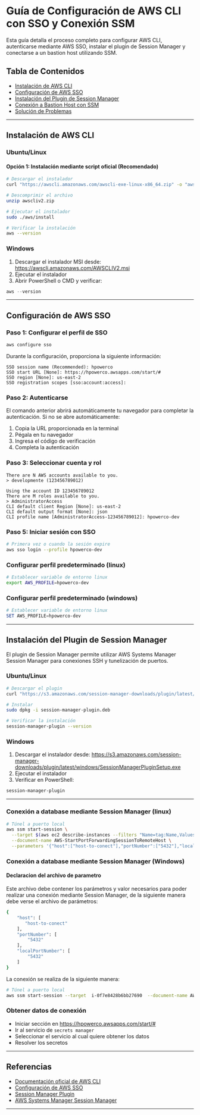 # Guía de Configuración de AWS CLI con SSO y Conexión SSM

Esta guía detalla el proceso completo para configurar AWS CLI, autenticarse mediante AWS SSO, instalar el plugin de Session Manager y conectarse a un bastion host utilizando SSM.

## Tabla de Contenidos

- [Instalación de AWS CLI](#instalación-de-aws-cli)
- [Configuración de AWS SSO](#configuración-de-aws-sso)
- [Instalación del Plugin de Session Manager](#instalación-del-plugin-de-session-manager)
- [Conexión a Bastion Host con SSM](#conexión-a-bastion-host-con-ssm)
- [Solución de Problemas](#solución-de-problemas)

---

## Instalación de AWS CLI

### Ubuntu/Linux

#### Opción 1: Instalación mediante script oficial (Recomendado)

```bash
# Descargar el instalador
curl "https://awscli.amazonaws.com/awscli-exe-linux-x86_64.zip" -o "awscliv2.zip"

# Descomprimir el archivo
unzip awscliv2.zip

# Ejecutar el instalador
sudo ./aws/install

# Verificar la instalación
aws --version
```

### Windows

1. Descargar el instalador MSI desde: https://awscli.amazonaws.com/AWSCLIV2.msi
2. Ejecutar el instalador
3. Abrir PowerShell o CMD y verificar:

```powershell
aws --version
```

---

## Configuración de AWS SSO

### Paso 1: Configurar el perfil de SSO

```bash
aws configure sso
```

Durante la configuración, proporciona la siguiente información:

```
SSO session name (Recommended): hpowerco
SSO start URL [None]: https://hpowerco.awsapps.com/start/#
SSO region [None]: us-east-2
SSO registration scopes [sso:account:access]:
```

### Paso 2: Autenticarse

El comando anterior abrirá automáticamente tu navegador para completar la autenticación. Si no se abre automáticamente:

1. Copia la URL proporcionada en la terminal
2. Pégala en tu navegador
3. Ingresa el código de verificación
4. Completa la autenticación

### Paso 3: Seleccionar cuenta y rol

```
There are N AWS accounts available to you.
> developmente (123456789012)

Using the account ID 123456789012
There are M roles available to you.
> AdministratorAccess
CLI default client Region [None]: us-east-2
CLI default output format [None]: json
CLI profile name [AdministratorAccess-123456789012]: hpowerco-dev
```

### Paso 5: Iniciar sesión con SSO

```bash
# Primera vez o cuando la sesión expire
aws sso login --profile hpowerco-dev
```

### Configurar perfil predeterminado (linux)

```bash
# Establecer variable de entorno linux
export AWS_PROFILE=hpowerco-dev
```

### Configurar perfil predeterminado (windows)

```powershell
# Establecer variable de entorno linux
SET AWS_PROFILE=hpowerco-dev
```
---

## Instalación del Plugin de Session Manager

El plugin de Session Manager permite utilizar AWS Systems Manager Session Manager para conexiones SSH y tunelización de puertos.

### Ubuntu/Linux

```bash
# Descargar el plugin
curl "https://s3.amazonaws.com/session-manager-downloads/plugin/latest/ubuntu_64bit/session-manager-plugin.deb" -o "session-manager-plugin.deb"

# Instalar
sudo dpkg -i session-manager-plugin.deb

# Verificar la instalación
session-manager-plugin --version
```

### Windows

1. Descargar el instalador desde: https://s3.amazonaws.com/session-manager-downloads/plugin/latest/windows/SessionManagerPluginSetup.exe
2. Ejecutar el instalador
3. Verificar en PowerShell:

```powershell
session-manager-plugin
```

---


### Conexión a database mediante Session Manager (linux)

```bash
# Túnel a puerto local
aws ssm start-session \
  --target $(aws ec2 describe-instances --filters "Name=tag:Name,Values=bastion" "Name=instance-state-name,Values=running" --query "Reservations[*].Instances[*].InstanceId" --output text) \
  --document-name AWS-StartPortForwardingSessionToRemoteHost \
  --parameters '{"host":["host-to-conect"],"portNumber":["5432"],"localPortNumber":["5434"]}'
```
### Conexión a database mediante Session Manager (Windows)

#### Declaracion del archivo de parametro
Este archivo debe contener los parámetros y valor necesarios para poder realizar una conexión mediante Session Manager, de la siguiente manera debe verse el archivo de parámetros:

```bash
{
    "host": [
       "host-to-conect"
    ],
    "portNumber": [
        "5432"
    ],
    "localPortNumber": [
        "5432"
    ]
}
```
La conexión se realiza de la siguiente manera:

```bash
# Túnel a puerto local
aws ssm start-session --target  i-0f7e8428b6bb27690  --document-name AWS-StartPortForwardingSessionToRemoteHost --parameters file://params.json --region us-east-2
```



### Obtener datos de conexión

- Iniciar sección en https://hpowerco.awsapps.com/start/#
- Ir al servicio de `secrets manager`
- Seleccionar el servicio al cual quiere obtener los datos
- Resolver los secretos

---

## Referencias

- [Documentación oficial de AWS CLI](https://docs.aws.amazon.com/cli/latest/userguide/)
- [Configuración de AWS SSO](https://docs.aws.amazon.com/cli/latest/userguide/cli-configure-sso.html)
- [Session Manager Plugin](https://docs.aws.amazon.com/systems-manager/latest/userguide/session-manager-working-with-install-plugin.html)
- [AWS Systems Manager Session Manager](https://docs.aws.amazon.com/systems-manager/latest/userguide/session-manager.html)

---
